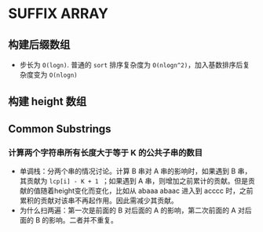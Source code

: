 # SUFFIX ARRAY
## 构建后缀数组
- 步长为 `O(logn)`. 普通的 `sort` 排序复杂度为 `O(nlogn^2)`，加入基数排序后复杂度变为 `O(nlogn)`
## 构建 height 数组

## Common Substrings
### 计算两个字符串所有长度大于等于 K 的公共子串的数目
- 单调栈：分两个串的情况讨论。计算 B 串对 A 串的影响时，如果遇到 B 串，其贡献为 `lcp[i] - K + 1 `；如果遇到 A 串，则增加之前累计的贡献。但是贡献的值随着height变化而变化，比如从 abaaa abaac 进入到 acccc 时，之前累积的贡献对该串不再起作用。因此需减少其贡献。
- 为什么扫两遍：第一次是前面的 B 对后面的 A 的影响，第二次前面的 A 对后面的 B 的影响。二者并不重复。
